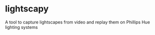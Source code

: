 # lightscapy
A tool to capture lightscapes from video and replay them on Phillips Hue lighting systems
